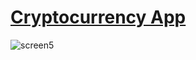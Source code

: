 # [Cryptocurrency App](https://62a520ce1ac5a07637301ba6--cryptocurrencyapp-992.netlify.app)

![screen5](https://user-images.githubusercontent.com/60020363/192065775-1f0814f4-63ee-40f0-977d-da0a192fd1c5.PNG)
